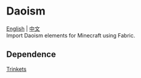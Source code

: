 # Daoism
[English](README.md) | [中文](README.zh_cn.md)  
Import Daoism elements for Minecraft using Fabric.

## Dependence
[Trinkets](https://github.com/emilyploszaj/trinkets)